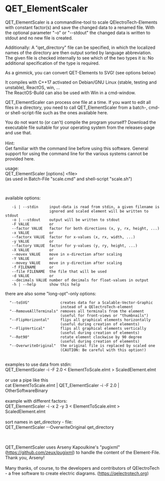 # QET_ElementScaler

QET_ElementScaler is a commandline-tool to scale QElectroTech-Elements with constant factor(s) and save the changed data to a renamed file.
With the optional parameter &quot;-o&quot; or &quot;--stdout&quot; the changed data is written to stdout and no new file is created.

Additionally: A &quot;qet_directory&quot; file can be specified, in which the localized names of the directory are then output sorted by language abbreviation. The given file is checked internally to see which of the two types it is: No additional specification of the type is required.

As a gimmick, you can convert QET-Elements to SVG! (see options below)<br>

It compiles with C++17 activated on Debian/GNU Linux (stable, testing and unstable), ReactOS, win, ...<br>
The ReactOS-Build can also be used with Win in a cmd-window.<br>

QET_ElementScaler can process one file at a time.
If you want to edit all files in a directory, you need to call QET_ElementScaler from a batch-, cmd- or shell-script-file such as the ones available here.<br>

You do not want to (or can't) compile the program yourself? Download the executable file suitable for your operating system from the releases-page and use that.<br><br>
Hint: <br>
Get familiar with the command line before using this software.
General support for using the command line for the various systems cannot be provided here.



usage:<br>
QET_ElementScaler [options] &lt;file&gt; <br>
(as used in Batch-File &quot;scale.cmd&quot; and shell-script &quot;scale.sh&quot;) <br>

<br>

  available options:
```
   -i | --stdin     input-data is read from stdin, a given filename is
                    ignored and scaled element will be written to stdout
   -o | --stdout    output will be written to stdout
   -F VALUE         or
   --factor VALUE   factor for both directions (x, y, rx, height, ...)
   -x VALUE         or
   --factorx VALUE  factor for x-values (x, rx, width, ...)
   -y VALUE         or
   --factory VALUE  factor for y-values (y, ry, height, ...)
   -X VALUE         or
   --movex VALUE    move in x-direction after scaling
   -Y VALUE         or
   --movey VALUE    move in y-direction after scaling
   -f FILENAME      or
   --file FILENAME  the file that will be used 
   -d VALUE         or
   --decimals VALUE number of decimals for float-values in output
   -h | --help      show this help
```

  there are also some "long-opt"-only options: 
```
  "--toSVG"              creates data for a Scalable-Vector-Graphic
                         instead of a QElectroTech-element
  "--RemoveAllTerminals" removes all terminals from the element
                         (useful for front-views or "thumbnails")
  "--FlipHorizontal"     flips all graphical elements horizontally
                         (useful during creation of elements) 
  "--FlipVertical"       flips all graphical elements vertically
                         (useful during creation of elements) 
  "--Rot90"              rotate element clockwise by 90 degree
                         (useful during creation of elements)
  "--OverwriteOriginal"  the original file is replaced by scaled one
                         (CAUTION: Be careful with this option!) 
```


 <br>
examples to use data from stdin: <br>
QET_ElementScaler -i -F 2.0  &lt;  ElementToScale.elmt  &gt;  ScaledElement.elmt <br>
 <br>
or use a pipe like this <br>
cat  ElementToScale.elmt  |  QET_ElementScaler -i -F 2.0  |  OtherSoftwareBinary <br>
 <br>
example with different factors: <br>
QET_ElementScaler -i -x 2 -y 3  &lt;  ElementToScale.elmt  &gt;  ScaledElement.elmt <br>
 <br>
sort names in qet_directory - file: <br>
QET_ElementScaler --OverwriteOriginal qet_directory <br>
 <br>
 <br>

QET_ElementScaler uses Arseny Kapoulkine's &quot;pugixml&quot; (https://github.com/zeux/pugixml)
to handle the content of the Element-File. Thank you, Arseny! <br>
 <br>
Many thanks, of course, to the developers and contributors of QElectroTech - a free software to create electric diagrams. (https://qelectrotech.org) <br>
